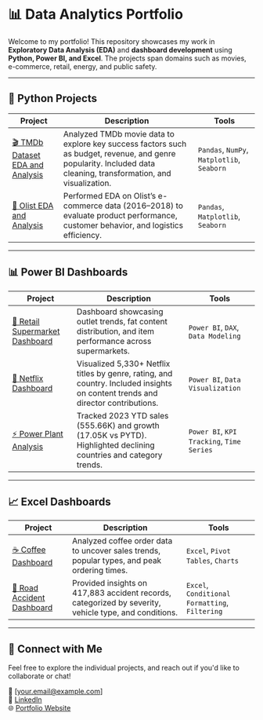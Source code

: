 # 📊 Data Analytics Portfolio

Welcome to my portfolio! This repository showcases my work in **Exploratory Data Analysis (EDA)** and **dashboard development** using **Python, Power BI, and Excel**. The projects span domains such as movies, e-commerce, retail, energy, and public safety.

---

## 🐍 Python Projects

| Project | Description | Tools |
|--------|-------------|--------|
| [🎬 TMDb Dataset EDA and Analysis](https://github.com/your-username/tmdb-eda) | Analyzed TMDb movie data to explore key success factors such as budget, revenue, and genre popularity. Included data cleaning, transformation, and visualization. | `Pandas`, `NumPy`, `Matplotlib`, `Seaborn` |
| [🛒 Olist EDA and Analysis](https://github.com/your-username/olist-eda) | Performed EDA on Olist’s e-commerce data (2016–2018) to evaluate product performance, customer behavior, and logistics efficiency. | `Pandas`, `Matplotlib`, `Seaborn` |

---

## 📊 Power BI Dashboards

| Project | Description | Tools |
|--------|-------------|--------|
| [🏪 Retail Supermarket Dashboard](https://github.com/your-username/supermarket-dashboard) | Dashboard showcasing outlet trends, fat content distribution, and item performance across supermarkets. | `Power BI`, `DAX`, `Data Modeling` |
| [🎥 Netflix Dashboard](https://github.com/your-username/netflix-dashboard) | Visualized 5,330+ Netflix titles by genre, rating, and country. Included insights on content trends and director contributions. | `Power BI`, `Data Visualization` |
| [⚡ Power Plant Analysis](https://github.com/your-username/powerplant-dashboard) | Tracked 2023 YTD sales (555.66K) and growth (17.05K vs PYTD). Highlighted declining countries and category trends. | `Power BI`, `KPI Tracking`, `Time Series` |

---

## 📈 Excel Dashboards

| Project | Description | Tools |
|--------|-------------|--------|
| [☕ Coffee Dashboard](https://github.com/your-username/coffee-dashboard) | Analyzed coffee order data to uncover sales trends, popular types, and peak ordering times. | `Excel`, `Pivot Tables`, `Charts` |
| [🚗 Road Accident Dashboard](https://github.com/your-username/road-accident-dashboard) | Provided insights on 417,883 accident records, categorized by severity, vehicle type, and conditions. | `Excel`, `Conditional Formatting`, `Filtering` |

---

## 🔗 Connect with Me

Feel free to explore the individual projects, and reach out if you'd like to collaborate or chat!

📧 [your.email@example.com]  
💼 [LinkedIn](https://www.linkedin.com/in/your-profile)  
🌐 [Portfolio Website](https://your-portfolio-site.com)

